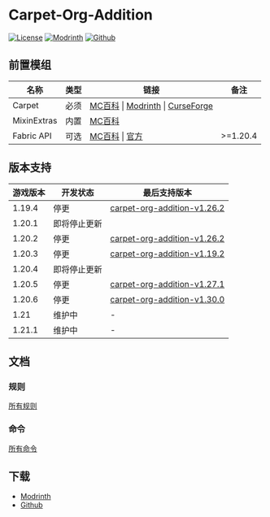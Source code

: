 # Carpet-Org-Addition

[![License](https://img.shields.io/github/license/cdqtzrc/carpet-org-addition)](https://choosealicense.com/licenses/mit/)
[![Modrinth](https://img.shields.io/modrinth/dt/carpet-org-addition?color=00AF5C&label=Modrinth%20downloads&logo=modrinth)](https://modrinth.com/mod/carpet-org-addition)
[![Github](https://img.shields.io/github/downloads/cdqtzrc/carpet-org-addition/total?color=161616&label=Github%20downloads&logo=github)](https://github.com/cdqtzrc/Carpet-Org-Addition/releases)

## 前置模组

| 名称          | 类型 | 链接                                                                                                                                                                       | 备注          |
|-------------|----|--------------------------------------------------------------------------------------------------------------------------------------------------------------------------|-------------|
| Carpet      | 必须 | [MC百科](https://www.mcmod.cn/class/2361.html) &#124; [Modrinth](https://modrinth.com/mod/carpet) &#124; [CurseForge](https://www.curseforge.com/minecraft/mc-mods/carpet) |             |
| MixinExtras | 内置 | [MC百科](https://www.mcmod.cn/class/12750.html)                                                                                                                            |             |
| Fabric API  | 可选 | [MC百科](https://www.mcmod.cn/class/3124.html) &#124; [官方](https://fabricmc.net/)                                                                                          | &gt;=1.20.4 |

## 版本支持

| 游戏版本   | 开发状态   | 最后支持版本                                                                                              |  
|--------|--------|-----------------------------------------------------------------------------------------------------|
| 1.19.4 | 停更     | [carpet-org-addition-v1.26.2](https://github.com/cdqtzrc/Carpet-Org-Addition/releases/tag/v1.26.2)  |
| 1.20.1 | 即将停止更新 |                                                                                                     |
| 1.20.2 | 停更     | [carpet-org-addition-v1.26.2](https://github.com/cdqtzrc/Carpet-Org-Addition/releases/tag/v1.26.2)  |
| 1.20.3 | 停更     | [carpet-org-addition-v1.19.2](https://github.com/cdqtzrc/Carpet-Org-Addition/releases/tag/v1.19.2)  |
| 1.20.4 | 即将停止更新 |                                                                                                     |
| 1.20.5 | 停更     | [carpet-org-addition-v1.27.1](https://github.com/cdqtzrc/Carpet-Org-Addition/releases/tag/v.1.27.1) |
| 1.20.6 | 停更     | [carpet-org-addition-v1.30.0](https://github.com/cdqtzrc/Carpet-Org-Addition/releases/tag/v1.30.0)  |
| 1.21   | 维护中    | -                                                                                                   |
| 1.21.1 | 维护中    | -                                                                                                   |

## 文档

### 规则

[所有规则](docs/rules.md)

### 命令

[所有命令](docs/commands.md)

## 下载

- [Modrinth](https://modrinth.com/mod/carpet-org-addition)
- [Github](https://github.com/cdqtzrc/Carpet-Org-Addition/releases)